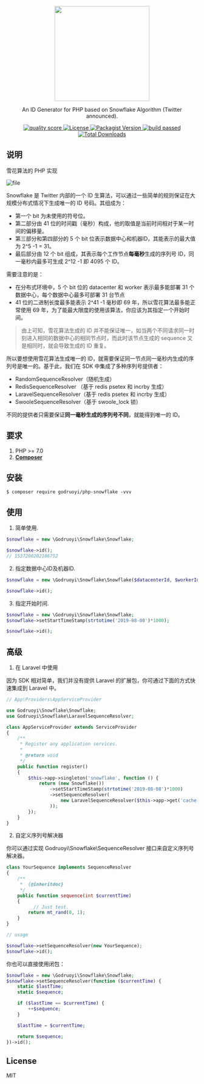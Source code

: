 <div>
  <p align="center">
    <image src="https://www.pngkey.com/png/full/105-1052235_snowflake-png-transparent-background-snowflake-with-clear-background.png" width="250" height="250">
  </p>
  <p align="center">An ID Generator for PHP based on Snowflake Algorithm (Twitter announced).</p>
  <p align="center">
    <a href="https://scrutinizer-ci.com/g/godruoyi/php-snowflake/">
      <image src="https://scrutinizer-ci.com/g/godruoyi/php-snowflake/badges/quality-score.png?b=master" alt="quality score">
    </a>
<!--     <a href="https://scrutinizer-ci.com/g/godruoyi/php-snowflake/">
      <image src="https://scrutinizer-ci.com/g/godruoyi/php-snowflake/badges/coverage.png?b=master" alt="php-snowflake">
    </a> -->
    <a href="https://github.com/godruoyi/php-snowflake">
      <image src="https://poser.pugx.org/godruoyi/php-snowflake/license" alt="License">
    </a>
    <a href="https://packagist.org/packages/godruoyi/php-snowflake">
      <image src="https://poser.pugx.org/godruoyi/php-snowflake/v/stable" alt="Packagist Version">
    </a>
    <a href="https://packagist.org/packages/godruoyi/php-snowflake">
      <image src="https://scrutinizer-ci.com/g/godruoyi/php-snowflake/badges/build.png?b=master" alt="build passed">
    </a>
    <a href="https://packagist.org/packages/godruoyi/php-snowflake">
      <image src="https://poser.pugx.org/godruoyi/php-snowflake/downloads" alt="Total Downloads">
    </a>
  </p>
</div>

## 说明

雪花算法的 PHP 实现

![file](https://images.godruoyi.com/comments/201908/13/_1565668072_AbkRnhQaYk.png)

Snowflake 是 Twitter 内部的一个 ID 生算法，可以通过一些简单的规则保证在大规模分布式情况下生成唯一的 ID 号码。其组成为：

* 第一个 bit 为未使用的符号位。
* 第二部分由 41 位的时间戳（毫秒）构成，他的取值是当前时间相对于某一时间的偏移量。
* 第三部分和第四部分的 5 个 bit 位表示数据中心和机器ID，其能表示的最大值为 2^5 -1 = 31。
* 最后部分由 12 个 bit 组成，其表示每个工作节点**每毫秒**生成的序列号 ID，同一毫秒内最多可生成 2^12 -1 即 4095 个 ID。

需要注意的是：

* 在分布式环境中，5 个 bit 位的 datacenter 和 worker 表示最多能部署 31 个数据中心，每个数据中心最多可部署 31 台节点
* 41 位的二进制长度最多能表示 2^41 -1 毫秒即 69 年，所以雪花算法最多能正常使用 69 年，为了能最大限度的使用该算法，你应该为其指定一个开始时间。

> 由上可知，雪花算法生成的 ID 并不能保证唯一，如当两个不同请求同一时刻进入相同的数据中心的相同节点时，而此时该节点生成的 sequence 又是相同时，就会导致生成的 ID 重复。

所以要想使用雪花算法生成唯一的 ID，就需要保证同一节点同一毫秒内生成的序列号是唯一的。基于此，我们在 SDK 中集成了多种序列号提供者：

* RandomSequenceResolver（随机生成）
* RedisSequenceResolver （基于 redis psetex 和 incrby 生成）
* LaravelSequenceResolver（基于 redis psetex 和 incrby 生成）
* SwooleSequenceResolver（基于 swoole_lock 锁）

不同的提供者只需要保证**同一毫秒生成的序列号不同**，就能得到唯一的 ID。

## 要求

1. PHP >= 7.0
2. **[Composer](https://getcomposer.org/)**

## 安装

```shell
$ composer require godruoyi/php-snowflake -vvv
```

## 使用

1. 简单使用.

```php
$snowflake = new \Godruoyi\Snowflake\Snowflake;

$snowflake->id();
// 1537200202186752
```

2. 指定数据中心ID及机器ID.

```php
$snowflake = new \Godruoyi\Snowflake\Snowflake($datacenterId, $workerId);

$snowflake->id();
```

3. 指定开始时间.

```php
$snowflake = new \Godruoyi\Snowflake\Snowflake;
$snowflake->setStartTimeStamp(strtotime('2019-08-08')*1000);

$snowflake->id();
```

## 高级

1. 在 Laravel 中使用

因为 SDK 相对简单，我们并没有提供 Laravel 的扩展包，你可通过下面的方式快速集成到 Laravel 中。

```php
// App\Providers\AppServiceProvider

use Godruoyi\Snowflake\Snowflake;
use Godruoyi\Snowflake\LaravelSequenceResolver;

class AppServiceProvider extends ServiceProvider
{
    /**
     * Register any application services.
     *
     * @return void
     */
    public function register()
    {
        $this->app->singleton('snowflake', function () {
            return (new Snowflake())
                ->setStartTimeStamp(strtotime('2019-08-08')*1000)
                ->setSequenceResolver(
                    new LaravelSequenceResolver($this->app->get('cache')->store()
                ));
        });
    }
}
```

2. 自定义序列号解决器

你可以通过实现 Godruoyi\Snowflake\SequenceResolver 接口来自定义序列号解决器。

```php
class YourSequence implements SequenceResolver
{
    /**
     *  {@inheritdoc}
     */
    public function sequence(int $currentTime)
    {
          // Just test.
        return mt_rand(0, 1);
    }
}

// usage

$snowflake->setSequenceResolver(new YourSequence);
$snowflake->id();
```

你也可以直接使用闭包：

```php
$snowflake = new \Godruoyi\Snowflake\Snowflake;
$snowflake->setSequenceResolver(function ($currentTime) {
    static $lastTime;
    static $sequence;

    if ($lastTime == $currentTime) {
        ++$sequence;
    }

    $lastTime = $currentTime;

    return $sequence;
})->id();
```

## License

MIT